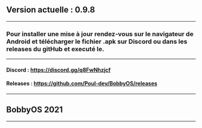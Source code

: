 ## Version actuelle : 0.9.8
---------------------------------------------------------------------------------------------------------------------
### Pour installer une mise à jour rendez-vous sur le navigateur de Android et télécharger le fichier .apk sur Discord ou dans les releases du gitHub et executé le.
---------------------------------------------------------------------------------------------------------------------
#### Discord : https://discord.gg/q8FwNhzjcf
#### Releases : https://github.com/Poul-dev/BobbyOS/releases
---------------------------------------------------------------------------------------------------------------------
## BobbyOS 2021
---------------------------------------------------------------------------------------------------------------------
